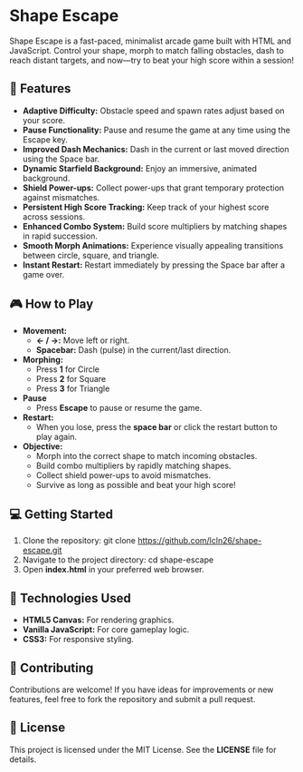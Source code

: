 # Shape Escape

Shape Escape is a fast-paced, minimalist arcade game built with HTML and JavaScript. Control your shape, morph to match falling obstacles, dash to reach distant targets, and now—try to beat your high score within a session!

## 🚀 Features
- **Adaptive Difficulty:** Obstacle speed and spawn rates adjust based on your score.
- **Pause Functionality:** Pause and resume the game at any time using the Escape key.
- **Improved Dash Mechanics:** Dash in the current or last moved direction using the Space bar.
- **Dynamic Starfield Background:** Enjoy an immersive, animated background.
- **Shield Power-ups:** Collect power-ups that grant temporary protection against mismatches.
- **Persistent High Score Tracking:** Keep track of your highest score across sessions.
- **Enhanced Combo System:** Build score multipliers by matching shapes in rapid succession.
- **Smooth Morph Animations:** Experience visually appealing transitions between circle, square, and triangle.
- **Instant Restart:** Restart immediately by pressing the Space bar after a game over.

## 🎮 How to Play
- **Movement:**  
  - **← / →:** Move left or right.  
  - **Spacebar:** Dash (pulse) in the current/last direction.
- **Morphing:**  
  - Press **1** for Circle  
  - Press **2** for Square  
  - Press **3** for Triangle
- **Pause**
  - Press **Escape** to pause or resume the game.
- **Restart:**  
  - When you lose, press the **space bar** or click the restart button to play again.
- **Objective:**  
  - Morph into the correct shape to match incoming obstacles.
  - Build combo multipliers by rapidly matching shapes.
  - Collect shield power-ups to avoid mismatches.
  - Survive as long as possible and beat your high score!

## 💻 Getting Started
1. Clone the repository:
  git clone https://github.com/lcln26/shape-escape.git
2. Navigate to the project directory:
  cd shape-escape
3. Open **index.html** in your preferred web browser.

## 💾 Technologies Used
- **HTML5 Canvas:** For rendering graphics.
- **Vanilla JavaScript:** For core gameplay logic.
- **CSS3:** For responsive styling.

## 🤝 Contributing
Contributions are welcome! If you have ideas for improvements or new features, feel free to fork the repository and submit a pull request.

## 🪪 License
This project is licensed under the MIT License. See the **LICENSE** file for details.